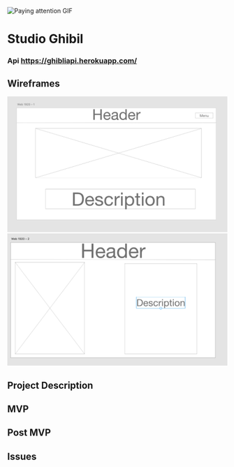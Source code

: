 ![Paying attention GIF](https://media.giphy.com/media/3oEdvdEl6fCc53I0Za/giphy.gif)


# Studio Ghibil

### Api https://ghibliapi.herokuapp.com/

## Wireframes

![Wireframes](./wireframes/wireframe-pic1.png)![Wireframes](./wireframes/wireframe-pic2.png)

## Project Description 

## MVP

## Post MVP

## Issues